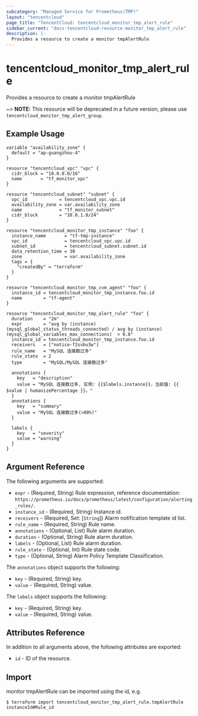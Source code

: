 ```yaml
---
subcategory: "Managed Service for Prometheus(TMP)"
layout: "tencentcloud"
page_title: "TencentCloud: tencentcloud_monitor_tmp_alert_rule"
sidebar_current: "docs-tencentcloud-resource-monitor_tmp_alert_rule"
description: |-
  Provides a resource to create a monitor tmpAlertRule
---
```


# tencentcloud_monitor_tmp_alert_rule

Provides a resource to create a monitor tmpAlertRule

~> **NOTE:** This resource will be deprecated in a future version, please use `tencentcloud_monitor_tmp_alert_group`.

## Example Usage

```hcl
variable "availability_zone" {
  default = "ap-guangzhou-4"
}

resource "tencentcloud_vpc" "vpc" {
  cidr_block = "10.0.0.0/16"
  name       = "tf_monitor_vpc"
}

resource "tencentcloud_subnet" "subnet" {
  vpc_id            = tencentcloud_vpc.vpc.id
  availability_zone = var.availability_zone
  name              = "tf_monitor_subnet"
  cidr_block        = "10.0.1.0/24"
}

resource "tencentcloud_monitor_tmp_instance" "foo" {
  instance_name       = "tf-tmp-instance"
  vpc_id              = tencentcloud_vpc.vpc.id
  subnet_id           = tencentcloud_subnet.subnet.id
  data_retention_time = 30
  zone                = var.availability_zone
  tags = {
    "createdBy" = "terraform"
  }
}

resource "tencentcloud_monitor_tmp_cvm_agent" "foo" {
  instance_id = tencentcloud_monitor_tmp_instance.foo.id
  name        = "tf-agent"
}

resource "tencentcloud_monitor_tmp_alert_rule" "foo" {
  duration    = "2m"
  expr        = "avg by (instance) (mysql_global_status_threads_connected) / avg by (instance) (mysql_global_variables_max_connections)  > 0.8"
  instance_id = tencentcloud_monitor_tmp_instance.foo.id
  receivers   = ["notice-f2svbu3w"]
  rule_name   = "MySQL 连接数过多"
  rule_state  = 2
  type        = "MySQL/MySQL 连接数过多"

  annotations {
    key   = "description"
    value = "MySQL 连接数过多, 实例: {{$labels.instance}}，当前值: {{ $value | humanizePercentage }}。"
  }
  annotations {
    key   = "summary"
    value = "MySQL 连接数过多(>80%)"
  }

  labels {
    key   = "severity"
    value = "warning"
  }
}
```

## Argument Reference

The following arguments are supported:

* `expr` - (Required, String) Rule expression, reference documentation: `https://prometheus.io/docs/prometheus/latest/configuration/alerting_rules/`.
* `instance_id` - (Required, String) Instance id.
* `receivers` - (Required, Set: [`String`]) Alarm notification template id list.
* `rule_name` - (Required, String) Rule name.
* `annotations` - (Optional, List) Rule alarm duration.
* `duration` - (Optional, String) Rule alarm duration.
* `labels` - (Optional, List) Rule alarm duration.
* `rule_state` - (Optional, Int) Rule state code.
* `type` - (Optional, String) Alarm Policy Template Classification.

The `annotations` object supports the following:

* `key` - (Required, String) key.
* `value` - (Required, String) value.

The `labels` object supports the following:

* `key` - (Required, String) key.
* `value` - (Required, String) value.

## Attributes Reference

In addition to all arguments above, the following attributes are exported:

* `id` - ID of the resource.



## Import

monitor tmpAlertRule can be imported using the id, e.g.
```
$ terraform import tencentcloud_monitor_tmp_alert_rule.tmpAlertRule instanceId#Rule_id
```


